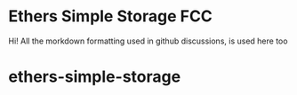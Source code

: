 # Ethers Simple Storage FCC

Hi!
All the morkdown formatting used in github discussions, is used here too
# ethers-simple-storage
